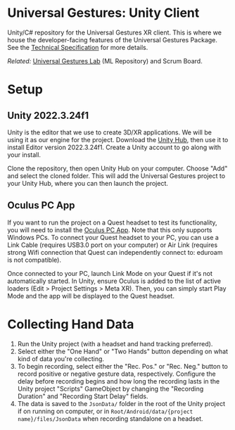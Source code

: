 # Universal Gestures: Unity Client

Unity/C# repository for the Universal Gestures XR client. This is where we house the developer-facing features of the Universal Gestures Package. See the [Technical Specification](https://docs.google.com/document/d/1wDUTpCBaXz3XE8t48t-PqcnbpXUm-zK26sfdVPcba5U/edit?usp=sharing) for more details.

_Related:_ [Universal Gestures Lab](https://github.com/uwrealitylabs/universal-gestures-lab) (ML Repository) and Scrum Board.

# Setup

## Unity 2022.3.24f1

Unity is the editor that we use to create 3D/XR applications. We will be using it as our engine for the project. Download the [Unity Hub](https://unity.com/download), then use it to install Editor version 2022.3.24f1. Create a Unity account to go along with your install.

Clone the repository, then open Unity Hub on your computer. Choose "Add" and select the cloned folder. This will add the Universal Gestures project to your Unity Hub, where you can then launch the project.

## Oculus PC App

If you want to run the project on a Quest headset to test its functionality, you will need to install the [Oculus PC App](https://www.meta.com/help/quest/articles/headsets-and-accessories/oculus-rift-s/install-app-for-link/). Note that this only supports Windows PCs. To connect your Quest headset to your PC, you can use a Link Cable (requires USB3.0 port on your computer) or Air Link (requires strong Wifi connection that Quest can independently connect to: eduroam is not compatible).

Once connected to your PC, launch Link Mode on your Quest if it's not automatically started. In Unity, ensure Oculus is added to the list of active loaders (Edit > Project Settings > Meta XR). Then, you can simply start Play Mode and the app will be displayed to the Quest headset.

# Collecting Hand Data

1. Run the Unity project (with a headset and hand tracking preferred).
2. Select either the "One Hand" or "Two Hands" button depending on what kind of data you're collecting.
3. To begin recording, select either the "Rec. Pos." or "Rec. Neg." button to record
   positive or negative gesture data, respectively. Configure the delay before recording begins
   and how long the recording lasts in the Unity project "Scripts" GameObject by changing the
   "Recording Duration" and "Recording Start Delay" fields.
4. The data is saved to the `JsonData/` folder in the root of the Unity project
   if on running on computer, or in `Root/Android/data/{project name}/files/JsonData` when
   recording standalone on a headset.
